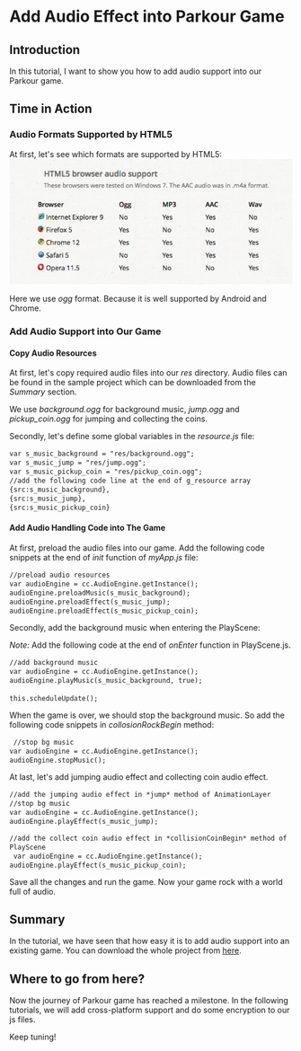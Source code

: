 # Add Audio Effect into Parkour Game

## Introduction

In this tutorial, I want to show you how to add audio support into our Parkour game.

## Time in Action

### Audio Formats Supported by HTML5

At first, let's see which formats are supported by HTML5:
![](res/html5-audio-format.png)

Here we use *ogg* format. Because it is well supported by Android and Chrome.

### Add Audio Support into Our Game

#### Copy Audio Resources

At first, let's copy required audio files into our *res* directory. Audio files can be found in the sample project which can be downloaded from the *Summary* section.

We use *background.ogg* for background music, *jump.ogg* and *pickup_coin.ogg* for jumping and collecting the coins.

Secondly, let's define some global variables in the *resource.js* file:

```
var s_music_background = "res/background.ogg";
var s_music_jump = "res/jump.ogg";
var s_music_pickup_coin = "res/pickup_coin.ogg";
//add the following code line at the end of g_resource array
{src:s_music_background},
{src:s_music_jump},
{src:s_music_pickup_coin}
```
#### Add Audio Handling Code into The Game

At first, preload the audio files into our game. Add the following code snippets at the end of *init* function of *myApp.js* file:

```
//preload audio resources
var audioEngine = cc.AudioEngine.getInstance();
audioEngine.preloadMusic(s_music_background);
audioEngine.preloadEffect(s_music_jump);
audioEngine.preloadEffect(s_music_pickup_coin);
```

Secondly, add the background music when entering the PlayScene:

*Note:* Add the following code at the end of *onEnter* function in PlayScene.js.

```
//add background music
var audioEngine = cc.AudioEngine.getInstance();
audioEngine.playMusic(s_music_background, true);

this.scheduleUpdate();
```

When the game is over, we should stop the background music. So add the following code snippets in *collosionRockBegin* method:

```
 //stop bg music
var audioEngine = cc.AudioEngine.getInstance();
audioEngine.stopMusic();
```

At last, let's add jumping audio effect and collecting coin audio effect.

```
//add the jumping audio effect in *jump* method of AnimationLayer
//stop bg music
var audioEngine = cc.AudioEngine.getInstance();
audioEngine.playEffect(s_music_jump);
```

```
//add the collect coin audio effect in *collisionCoinBegin* method of PlayScene
 var audioEngine = cc.AudioEngine.getInstance();
audioEngine.playEffect(s_music_pickup_coin);
```

Save all the changes and run the game. Now your game rock with a world full of audio.

## Summary

In the tutorial, we have seen that how easy it is to add audio support into an existing game. You can download the whole project from [here](./res/Parkour.zip).

## Where to go from here?

Now the journey of Parkour game has reached a milestone. In the following tutorials, we will add cross-platform support and do some encryption to our js files.

Keep tuning!
